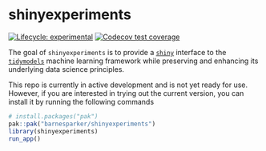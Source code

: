 
<!-- README.md is generated from README.Rmd. Please edit that file -->

# shinyexperiments

<!-- badges: start -->

[![Lifecycle:
experimental](https://img.shields.io/badge/lifecycle-experimental-orange.svg)](https://lifecycle.r-lib.org/articles/stages.html#experimental)
[![Codecov test
coverage](https://codecov.io/gh/barnesparker/shinyexperiments/branch/main/graph/badge.svg)](https://app.codecov.io/gh/barnesparker/shinyexperiments?branch=main)
<!-- badges: end -->

The goal of `shinyexperiments` is to provide a
[`shiny`](https://shiny.posit.co/) interface to the
[`tidymodels`](https://www.tidymodels.org/) machine learning framework
while preserving and enhancing its underlying data science principles.

This repo is currently in active development and is not yet ready for
use. However, if you are interested in trying out the current version,
you can install it by running the following commands

``` r
# install.packages("pak")
pak::pak("barnesparker/shinyexperiments")
library(shinyexperiments)
run_app()
```
